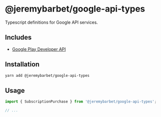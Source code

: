 # @jeremybarbet/google-api-types

Typescript definitions for Google API services.

## Includes

- [Google Play Developer API](https://developers.google.com/android-publisher)

## Installation

```bash
yarn add @jeremybarbet/google-api-types
```

## Usage

```ts
import { SubscriptionPurchase } from '@jeremybarbet/google-api-types';

// ...
```
